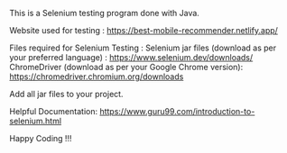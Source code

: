 This is a Selenium testing program done with Java.

Website used for testing : https://best-mobile-recommender.netlify.app/

Files required for Selenium Testing : 
Selenium jar files (download as per your preferred language) : https://www.selenium.dev/downloads/
ChromeDriver (download as per your Google Chrome version): https://chromedriver.chromium.org/downloads

Add all jar files to your project.

Helpful Documentation:
https://www.guru99.com/introduction-to-selenium.html

Happy Coding !!!
